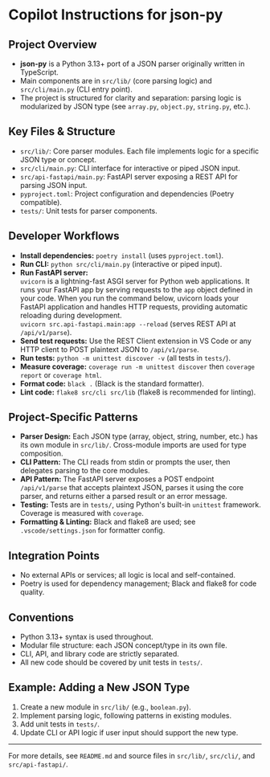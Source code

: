 # Copilot Instructions for json-py

## Project Overview

- **json-py** is a Python 3.13+ port of a JSON parser originally written in TypeScript.
- Main components are in `src/lib/` (core parsing logic) and `src/cli/main.py` (CLI entry point).
- The project is structured for clarity and separation: parsing logic is modularized by JSON type (see `array.py`, `object.py`, `string.py`, etc.).

## Key Files & Structure

- `src/lib/`: Core parser modules. Each file implements logic for a specific JSON type or concept.
- `src/cli/main.py`: CLI interface for interactive or piped JSON input.
- `src/api-fastapi/main.py`: FastAPI server exposing a REST API for parsing JSON input.
- `pyproject.toml`: Project configuration and dependencies (Poetry compatible).
- `tests/`: Unit tests for parser components.

## Developer Workflows

- **Install dependencies:** `poetry install` (uses `pyproject.toml`).
- **Run CLI:** `python src/cli/main.py` (interactive or piped input).
- **Run FastAPI server:**  
  `uvicorn` is a lightning-fast ASGI server for Python web applications. It runs your FastAPI app by serving requests to the `app` object defined in your code. When you run the command below, uvicorn loads your FastAPI application and handles HTTP requests, providing automatic reloading during development.  
  `uvicorn src.api-fastapi.main:app --reload` (serves REST API at `/api/v1/parse`).
- **Send test requests:** Use the REST Client extension in VS Code or any HTTP client to POST plaintext JSON to `/api/v1/parse`.
- **Run tests:** `python -m unittest discover -v` (all tests in `tests/`).
- **Measure coverage:** `coverage run -m unittest discover` then `coverage report` or `coverage html`.
- **Format code:** `black .` (Black is the standard formatter).
- **Lint code:** `flake8 src/cli src/lib` (flake8 is recommended for linting).

## Project-Specific Patterns

- **Parser Design:** Each JSON type (array, object, string, number, etc.) has its own module in `src/lib/`. Cross-module imports are used for type composition.
- **CLI Pattern:** The CLI reads from stdin or prompts the user, then delegates parsing to the core modules.
- **API Pattern:** The FastAPI server exposes a POST endpoint `/api/v1/parse` that accepts plaintext JSON, parses it using the core parser, and returns either a parsed result or an error message.
- **Testing:** Tests are in `tests/`, using Python's built-in `unittest` framework. Coverage is measured with `coverage`.
- **Formatting & Linting:** Black and flake8 are used; see `.vscode/settings.json` for formatter config.

## Integration Points

- No external APIs or services; all logic is local and self-contained.
- Poetry is used for dependency management; Black and flake8 for code quality.

## Conventions

- Python 3.13+ syntax is used throughout.
- Modular file structure: each JSON concept/type in its own file.
- CLI, API, and library code are strictly separated.
- All new code should be covered by unit tests in `tests/`.

## Example: Adding a New JSON Type

1. Create a new module in `src/lib/` (e.g., `boolean.py`).
2. Implement parsing logic, following patterns in existing modules.
3. Add unit tests in `tests/`.
4. Update CLI or API logic if user input should support the new type.

---

For more details, see `README.md` and source files in `src/lib/`, `src/cli/`, and `src/api-fastapi/`.
